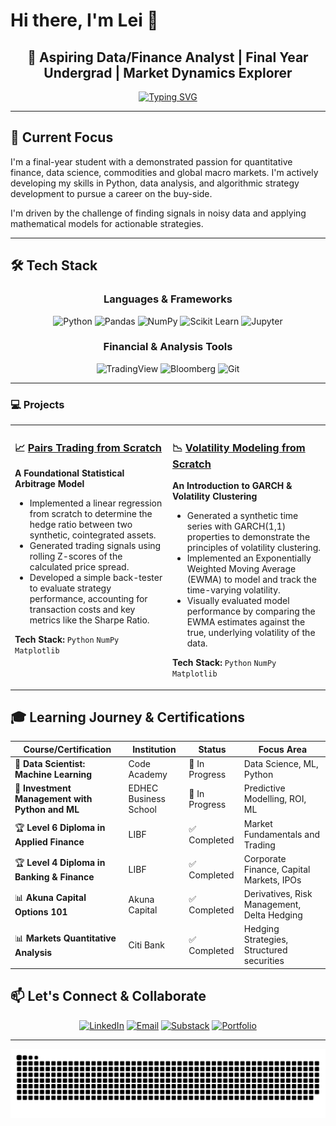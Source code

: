 # Hi there, I'm Lei 👋

<div align="center">
  
## 🚀 Aspiring Data/Finance Analyst | Final Year Undergrad | Market Dynamics Explorer

[![Typing SVG](https://readme-typing-svg.herokuapp.com?font=Fira+Code&pause=1000&color=00D8FF&center=true&vCenter=true&width=435&lines=Aspiring+Quantitative+Analyst;Exploring++Commodity+Markets;Developing+with+Python;Leveraging+Statistical+Analysis)](https://git.io/typing-svg)

</div>

---

## 🎯 **Current Focus**
I'm a final-year student with a demonstrated passion for quantitative finance, data science, commodities and global macro markets. I'm actively developing my skills in Python, data analysis, and algorithmic strategy development to pursue a career on the buy-side. 

I'm driven by the challenge of finding signals in noisy data and applying mathematical models for actionable strategies.

---

## 🛠️ **Tech Stack**

<div align="center">

### Languages & Frameworks
![Python](https://img.shields.io/badge/Python-3776AB?style=for-the-badge&logo=python&logoColor=white)
![Pandas](https://img.shields.io/badge/Pandas-150458?style=for-the-badge&logo=pandas&logoColor=white)
![NumPy](https://img.shields.io/badge/NumPy-013243?style=for-the-badge&logo=numpy&logoColor=white)
![Scikit Learn](https://img.shields.io/badge/Scikit_Learn-F7931E?style=for-the-badge&logo=scikit-learn&logoColor=white)
![Jupyter](https://img.shields.io/badge/Jupyter-F37626?style=for-the-badge&logo=jupyter&logoColor=white)

### Financial & Analysis Tools
![TradingView](https://img.shields.io/badge/TradingView-131722?style=for-the-badge&logo=tradingview&logoColor=white)
![Bloomberg](https://img.shields.io/badge/Bloomberg-000000?style=for-the-badge&logo=bloomberg&logoColor=white)
![Git](https://img.shields.io/badge/Git-F05032?style=for-the-badge&logo=git&logoColor=white)

</div>

---

### 💻 Projects

<table>
<tr>
<td width="50%" valign="top">

### 📈 [Pairs Trading from Scratch](https://github.com/Bracetheface/python-pairs-trading-model)
**A Foundational Statistical Arbitrage Model**
- Implemented a linear regression from scratch to determine the hedge ratio between two synthetic, cointegrated assets.
- Generated trading signals using rolling Z-scores of the calculated price spread.
- Developed a simple back-tester to evaluate strategy performance, accounting for transaction costs and key metrics like the Sharpe Ratio.

**Tech Stack:** `Python` `NumPy` `Matplotlib`

</td>
<td width="50%" valign="top">

### 📉 [Volatility Modeling from Scratch](https://github.com/Bracetheface/GARCH-model)
**An Introduction to GARCH & Volatility Clustering**
- Generated a synthetic time series with GARCH(1,1) properties to demonstrate the principles of volatility clustering.
- Implemented an Exponentially Weighted Moving Average (EWMA) to model and track the time-varying volatility.
- Visually evaluated model performance by comparing the EWMA estimates against the true, underlying volatility of the data.

**Tech Stack:** `Python` `NumPy` `Matplotlib`

</td>
</tr>
</table>

</div>

## 🎓 **Learning Journey & Certifications**

<div align="center">

| Course/Certification | Institution | Status | Focus Area |
|---------------------|-------------|---------|------------|
| 🤖 **Data Scientist: Machine Learning** | Code Academy | 🔄 In Progress | Data Science, ML, Python |
| 🤖 **Investment Management with Python and ML** | EDHEC Business School | 🔄 In Progress | Predictive Modelling, ROI, ML |
| 🏆 **Level 6 Diploma in Applied Finance** | LIBF | ✅ Completed | Market Fundamentals and Trading |
| 🏆 **Level 4 Diploma in Banking & Finance** | LIBF | ✅ Completed | Corporate Finance, Capital Markets, IPOs |
| 📊 **Akuna Capital Options 101** | Akuna Capital | ✅ Completed | Derivatives, Risk Management, Delta Hedging |
| 📊 **Markets Quantitative Analysis** | Citi Bank | ✅ Completed | Hedging Strategies, Structured securities |

</div>

## 📫 **Let's Connect & Collaborate**

<div align="center">

[![LinkedIn](https://img.shields.io/badge/LinkedIn-0077B5?style=for-the-badge&logo=linkedin&logoColor=white)](https://www.linkedin.com/in/lei-cotter/)
[![Email](https://img.shields.io/badge/Email-D14836?style=for-the-badge&logo=gmail&logoColor=white)](mailto:lei.cotter@gmail.com)
[![Substack](https://img.shields.io/badge/Substack-FF6719?style=for-the-badge&logo=substack&logoColor=white)](https://substack.com/@lcpeter)
[![Portfolio](https://img.shields.io/badge/Portfolio-000000?style=for-the-badge&logo=github&logoColor=white)](https://bracetheface.github.io)

</div>

---

<div align="center">
<img src="https://raw.githubusercontent.com/Platane/snk/output/github-contribution-grid-snake.svg" alt="Snake animation" />
</div>
